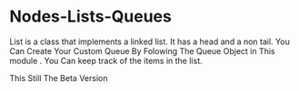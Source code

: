 # Nodes-Lists-Queues

List is a class that implements a linked list.
It has a head and a non tail.
You Can Create Your Custom Queue By Folowing The Queue Object in This module .
You Can keep track of the items in the list.

This Still The Beta Version
